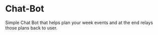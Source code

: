 # Chat-Bot
Simple Chat Bot that helps plan your week events and at the end relays those plans back to user. 
